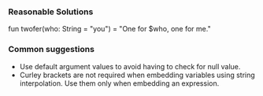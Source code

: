 ### Reasonable Solutions
fun twofer(who: String = "you") = "One for $who, one for me."

### Common suggestions
* Use default argument values to avoid having to check for null value.
* Curley brackets are not required when embedding variables using string interpolation. Use them only when embedding an expression.
